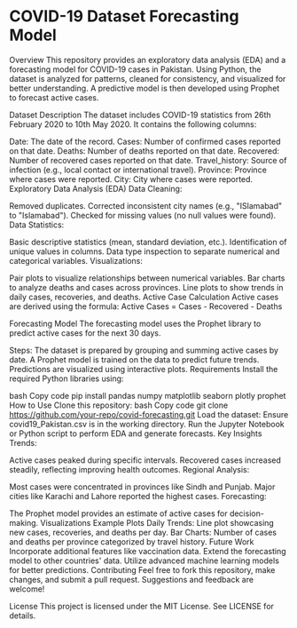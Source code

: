 # COVID-19 Dataset Forecasting Model
Overview
This repository provides an exploratory data analysis (EDA) and a forecasting model for COVID-19 cases in Pakistan. Using Python, the dataset is analyzed for patterns, cleaned for consistency, and visualized for better understanding. A predictive model is then developed using Prophet to forecast active cases.

Dataset Description
The dataset includes COVID-19 statistics from 26th February 2020 to 10th May 2020. It contains the following columns:

Date: The date of the record.
Cases: Number of confirmed cases reported on that date.
Deaths: Number of deaths reported on that date.
Recovered: Number of recovered cases reported on that date.
Travel_history: Source of infection (e.g., local contact or international travel).
Province: Province where cases were reported.
City: City where cases were reported.
Exploratory Data Analysis (EDA)
Data Cleaning:

Removed duplicates.
Corrected inconsistent city names (e.g., "ISlamabad" to "Islamabad").
Checked for missing values (no null values were found).
Data Statistics:

Basic descriptive statistics (mean, standard deviation, etc.).
Identification of unique values in columns.
Data type inspection to separate numerical and categorical variables.
Visualizations:

Pair plots to visualize relationships between numerical variables.
Bar charts to analyze deaths and cases across provinces.
Line plots to show trends in daily cases, recoveries, and deaths.
Active Case Calculation
Active cases are derived using the formula:
Active Cases = Cases - Recovered - Deaths

Forecasting Model
The forecasting model uses the Prophet library to predict active cases for the next 30 days.

Steps:
The dataset is prepared by grouping and summing active cases by date.
A Prophet model is trained on the data to predict future trends.
Predictions are visualized using interactive plots.
Requirements
Install the required Python libraries using:

bash
Copy code
pip install pandas numpy matplotlib seaborn plotly prophet
How to Use
Clone this repository:
bash
Copy code
git clone https://github.com/your-repo/covid-forecasting.git
Load the dataset: Ensure covid19_Pakistan.csv is in the working directory.
Run the Jupyter Notebook or Python script to perform EDA and generate forecasts.
Key Insights
Trends:

Active cases peaked during specific intervals.
Recovered cases increased steadily, reflecting improving health outcomes.
Regional Analysis:

Most cases were concentrated in provinces like Sindh and Punjab.
Major cities like Karachi and Lahore reported the highest cases.
Forecasting:

The Prophet model provides an estimate of active cases for decision-making.
Visualizations
Example Plots
Daily Trends:
Line plot showcasing new cases, recoveries, and deaths per day.
Bar Charts:
Number of cases and deaths per province categorized by travel history.
Future Work
Incorporate additional features like vaccination data.
Extend the forecasting model to other countries' data.
Utilize advanced machine learning models for better predictions.
Contributing
Feel free to fork this repository, make changes, and submit a pull request. Suggestions and feedback are welcome!

License
This project is licensed under the MIT License. See LICENSE for details.
